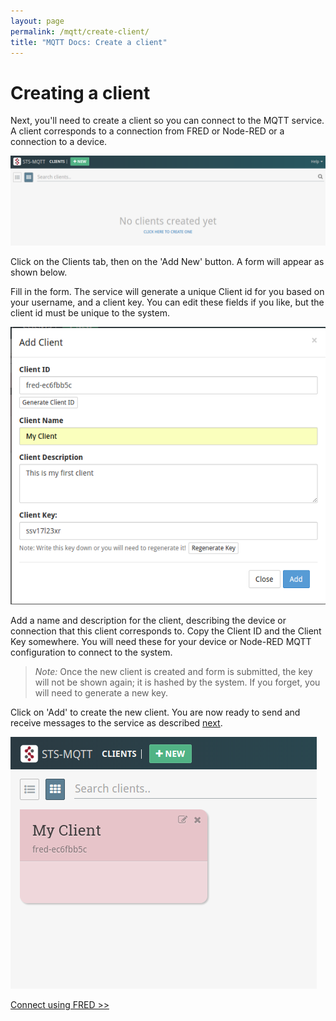 ```yaml
---
layout: page
permalink: /mqtt/create-client/
title: "MQTT Docs: Create a client"
---
```


# Creating a client

Next, you'll need to create a client so you can connect to the MQTT service.  A client corresponds to a connection from FRED or Node-RED or a connection to a device.

![mqtt_clients_panel.png](/assets/images/mqtt_clients_panel.png)

Click on the Clients tab, then on the 'Add New' button.  A form will appear as shown below.

Fill in the form.  The service will generate a unique Client id for you based on your username, and a client key.  You can edit these fields if you like, but the client id must be unique to the system.

![client_form.png](/assets/images/mqtt_client_form.png)

Add a name and description for the client, describing the device or connection that this client corresponds to.  Copy the Client ID and the Client Key somewhere.  You will need these for your device or Node-RED MQTT configuration to connect to the system.

>*Note:* Once the new client is created and form is submitted, the key will not be shown again; it is hashed by the system.  If you forget, you will need to generate a new key.

Click on 'Add' to create the new client.  You are now ready to send and receive messages to the service as described [next](/mqtt/connect-howto/).

![mqtt_client_card.png](/assets/images/mqtt_client_card.png)

[Connect using FRED >>](/mqtt/connect-howto/)

